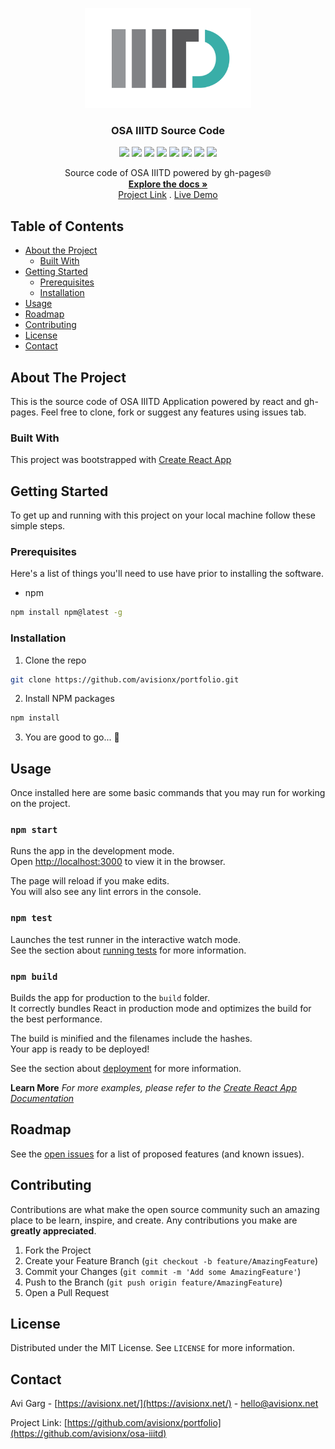 <p align="center">
  <img src="./public/logo.png" alt="" height="160">
  <h3 align="center">OSA IIITD Source Code</h3>
  <p align="center"><img src="https://img.shields.io/github/workflow/status/avisionx/osa-iiitd/Build%20and%20Deploy/master?style=flat-square"> <img src="https://img.shields.io/github/issues-raw/avisionx/osa-iiitd?style=flat-square"> <img src="https://img.shields.io/website?url=http://osaiiitd.tk/&style=flat-square"> <img src="https://img.shields.io/github/languages/count/avisionx/osa-iiitd?style=flat-square"> <img src="https://img.shields.io/github/languages/code-size/avisionx/osa-iiitd?style=flat-square"> <img src="https://img.shields.io/github/stars/avisionx/osa-iiitd?style=flat-square"> <img src="https://img.shields.io/github/contributors/avisionx/osa-iiitd?style=flat-square"> <img src="https://img.shields.io/github/license/avisionx/osa-iiitd?style=flat-square"></p>

  <p align="center">
    Source code of OSA IIITD powered by gh-pages🌐
    </br>
    <a href="https://github.com/avisionx/osa-iiitd/#table-of-contents"><strong>Explore the docs »</strong></a><br/>
    <a href="https://avisionx.github.io/osa-iiitd">Project Link</a>
    .
    <a href="http://osaiiitd.tk/">Live Demo</a>
  </p>
</p>

<!-- TABLE OF CONTENTS -->

## Table of Contents

- [About the Project](#about-the-project)
  - [Built With](#built-with)
- [Getting Started](#getting-started)
  - [Prerequisites](#prerequisites)
  - [Installation](#installation)
- [Usage](#usage)
- [Roadmap](#roadmap)
- [Contributing](#contributing)
- [License](#license)
- [Contact](#contact)

<!-- ABOUT THE PROJECT -->

## About The Project

This is the source code of OSA IIITD Application powered by react and gh-pages. Feel free to clone, fork or suggest any features using issues tab.

### Built With

This project was bootstrapped with [Create React App](https://github.com/facebook/create-react-app)

<!-- GETTING STARTED -->

## Getting Started

To get up and running with this project on your local machine follow these simple steps.

### Prerequisites

Here's a list of things you'll need to use have prior to installing the software.

- npm

```sh
npm install npm@latest -g
```

### Installation

1. Clone the repo

```sh
git clone https://github.com/avisionx/portfolio.git
```

2. Install NPM packages

```sh
npm install
```

3. You are good to go... 🎉

<!-- USAGE EXAMPLES -->

## Usage

Once installed here are some basic commands that you may run for working on the project.

### `npm start`

Runs the app in the development mode.<br />
Open [http://localhost:3000](http://localhost:3000) to view it in the browser.

The page will reload if you make edits.<br />
You will also see any lint errors in the console.

### `npm test`

Launches the test runner in the interactive watch mode.<br />
See the section about [running tests](https://facebook.github.io/create-react-app/docs/running-tests) for more information.

### `npm build`

Builds the app for production to the `build` folder.<br />
It correctly bundles React in production mode and optimizes the build for the best performance.

The build is minified and the filenames include the hashes.<br />
Your app is ready to be deployed!

See the section about [deployment](https://facebook.github.io/create-react-app/docs/deployment) for more information.

**Learn More**
_For more examples, please refer to the [Create React App Documentation](https://facebook.github.io/create-react-app/docs/getting-started)_

<!-- ROADMAP -->

## Roadmap

See the [open issues](https://github.com/avisionx/portfolio/issues) for a list of proposed features (and known issues).

<!-- CONTRIBUTING -->

## Contributing

Contributions are what make the open source community such an amazing place to be learn, inspire, and create. Any contributions you make are **greatly appreciated**.

1. Fork the Project
2. Create your Feature Branch (`git checkout -b feature/AmazingFeature`)
3. Commit your Changes (`git commit -m 'Add some AmazingFeature'`)
4. Push to the Branch (`git push origin feature/AmazingFeature`)
5. Open a Pull Request

<!-- LICENSE -->

## License

Distributed under the MIT License. See `LICENSE` for more information.

<!-- CONTACT -->

## Contact

Avi Garg - [https://avisionx.net/](https://avisionx.net/) - hello@avisionx.net

Project Link: [https://github.com/avisionx/portfolio](https://github.com/avisionx/osa-iiitd)
